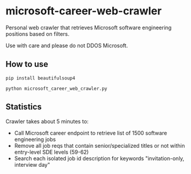 # microsoft-career-web-crawler
Personal web crawler that retrieves Microsoft software engineering positions based on filters.

Use with care and please do not DDOS Microsoft.

## How to use
```
pip install beautifulsoup4
```

```
python microsoft_career_web_crawler.py
```
## Statistics

Crawler takes about 5 minutes to:
- Call Microsoft career endpoint to retrieve list of 1500 software engineering jobs
- Remove all job reqs that contain senior/specialized titles or not within entry-level SDE levels (59-62)
- Search each isolated job id description for keywords "invitation-only, interview day"

